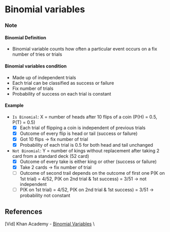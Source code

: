 # Binomial variables

### Note

#### Binomial Definition
- Binomial variable counts how often a particular event occurs on a fix
  number of tries or trials

#### Binomial variables condition
 - Made up of independent trials
 - Each trial can be classified as success or failure
 - Fix number of trials
 - Probability of success on each trial is constant

#### Example

- `Is Binomial`: X = number of heads after 10 flips of a coin (P(H) = 0.5, P(T) = 0.5)
    * [x] Each trial of flipping a coin is independent of previous trials
    * [x] Outcome of every flip is head or tail (success or failure)
    * [x] Got 10 flips -> fix number of trial
    * [x] Probability of each trial is 0.5 for both head and tail unchanged
- `Not Binomial`: Y = number of kings without replacement after taking 2
   card from a standard deck (52 card)
    * [x] Outcome of every take is either king or other (success or failure)
    * [x] Take 2 cards -> fix number of trial
    * [ ] Outcome of second trail depends on the outcome of first one
    P(K on 1st trial) = 4/52, P(K on 2nd trial & 1st success) = 3/51
    -> not independent
    * [ ] P(K on 1st trial) = 4/52, P(K on 2nd trial & 1st success) = 3/51
    -> probability not constant

## References
[Vid] Khan Academy - [Binomial Variables](https://www.khanacademy.org/math/statistics-probability/random-variables-stats-library/binomial-random-variables/v/binomial-variables) \